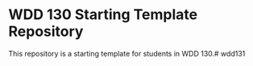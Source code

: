 # WDD 130 Starting Template Repository
This repository is a starting template for students in WDD 130.# wdd131
